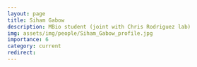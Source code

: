 ```yaml
---
layout: page
title: Siham Gabow
description: MBio student (joint with Chris Rodriguez lab)
img: assets/img/people/Siham_Gabow_profile.jpg
importance: 6
category: current
redirect: 
---
```

